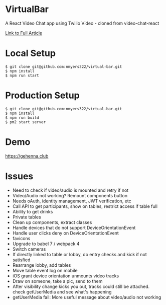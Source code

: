 # VirtualBar
A React Video Chat app using Twilio Video - cloned from video-chat-react

[Link to Full Article](https://www.twilio.com/blog/2018/03/video-chat-react.html)

# Local Setup

```
$ git clone git@github.com:nmyers322/virtual-bar.git
$ npm install
$ npm run start
```

# Production Setup
```
$ git clone git@github.com:nmyers322/virtual-bar.git
$ npm install
$ npm run build
$ pm2 start server
```

# Demo

https://gehenna.club

# Issues
* Need to check if video/audio is mounted and retry if not
* Video/Audio not working? Remount components button
* Needs oAuth, identity management, JWT verification, etc
* Call API to get participants, show on tables, restrict access if table full
* Ability to get drinks
* Private tables
* Clean up components, extract classes
* Handle devices that do not support DeviceOrientationEvent
* Handle user clicks deny on DeviceOrientationEvent
* favicons
* Upgrade to babel 7 / webpack 4
* Switch cameras
* If directly linked to table or lobby, do entry checks and kick if not satisfied
* Rearrange lobby, add tables
* Move table event log on mobile
* iOS grant device orientation unmounts video tracks
* Draw on someone, take a pic, send to them
* After visibility change kicks you out, tracks could still be attached. check getUserMedia and see what's happening
* getUserMedia fail: More useful message about video/audio not working